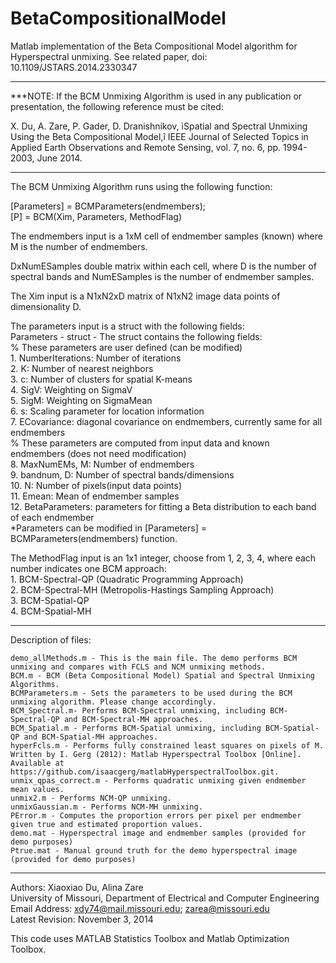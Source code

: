 # BetaCompositionalModel

Matlab implementation of the Beta Compositional Model algorithm for Hyperspectral unmixing. See related paper, doi: 10.1109/JSTARS.2014.2330347
***************************************************************

***NOTE: If the BCM Unmixing Algorithm is used in any publication or presentation, the following reference must be cited:

X. Du, A. Zare, P. Gader, D. Dranishnikov, ìSpatial and Spectral Unmixing Using the Beta Compositional Model,î  IEEE Journal of Selected Topics in Applied Earth Observations and Remote Sensing, vol. 7, no. 6, pp. 1994-2003, June 2014.

***************************************************************

The BCM Unmixing Algorithm runs using the following function:

[Parameters] = BCMParameters(endmembers);  
[P] = BCM(Xim, Parameters, MethodFlag)

The endmembers input is a 1xM cell of endmember samples (known) where M is the number of endmembers.  

DxNumESamples double matrix within each cell, where D is the number of spectral bands and NumESamples is the number of endmember samples.  

The Xim input is a N1xN2xD matrix of N1xN2 image data points of dimensionality D.  

The parameters input is a struct with the following fields:  
 Parameters - struct - The struct contains the following fields:  
               % These parameters are user defined (can be modified)  
                   1. NumberIterations: Number of iterations  
                   2. K: Number of nearest neighbors  
                   3. c: Number of clusters for spatial K-means  
                   4. SigV: Weighting on SigmaV  
                   5. SigM: Weighting on SigmaMean  
                   6. s: Scaling parameter for location information  
                   7. ECovariance: diagonal covariance on endmembers, currently same for all endmembers  
               % These parameters are computed from input data and known endmembers (does not need modification)  
                   8. MaxNumEMs, M: Number of endmembers  
                   9. bandnum, D: Number of spectral bands/dimensions  
                  10. N: Number of pixels(input data points)  
                  11. Emean: Mean of endmember samples  
                  12. BetaParameters: parameters for fitting a Beta distribution to each band of each endmember  
               *Parameters can be modified in [Parameters] = BCMParameters(endmembers) function.  

The MethodFlag input is an 1x1 integer, choose from 1, 2, 3, 4, where each number indicates one BCM approach:  
           1. BCM-Spectral-QP (Quadratic Programming Approach)  
           2. BCM-Spectral-MH (Metropolis-Hastings Sampling Approach)  
           3. BCM-Spatial-QP  
           4. BCM-Spatial-MH  


********************************************************************* 
Description of files:

    demo_allMethods.m - This is the main file. The demo performs BCM unmixing and compares with FCLS and NCM unmixing methods.
    BCM.m - BCM (Beta Compositional Model) Spatial and Spectral Unmixing Algorithms.
    BCMParameters.m - Sets the parameters to be used during the BCM unmixing algorithm. Please change accordingly.
    BCM_Spectral.m- Performs BCM-Spectral unmixing, including BCM-Spectral-QP and BCM-Spectral-MH approaches.
    BCM_Spatial.m - Performs BCM-Spatial unmixing, including BCM-Spatial-QP and BCM-Spatial-MH approaches.
    hyperFcls.m - Performs fully constrained least squares on pixels of M. Written by I. Gerg (2012): Matlab Hyperspectral Toolbox [Online]. Available at https://github.com/isaacgerg/matlabHyperspectralToolbox.git.
    unmix_qpas_correct.m - Performs quadratic unmixing given endmember mean values.
    unmix2.m - Performs NCM-QP unmixing.
    unmixGaussian.m - Performs NCM-MH unmixing.
    PError.m - Computes the proportion errors per pixel per endmember given true and estimated proportion values.
    demo.mat - Hyperspectral image and endmember samples (provided for demo purposes)
    Ptrue.mat - Manual ground truth for the demo hyperspectral image (provided for demo purposes)
***********************************************************************


 Authors: Xiaoxiao Du, Alina Zare  
 University of Missouri, Department of Electrical and Computer Engineering  
 Email Address: xdy74@mail.missouri.edu; zarea@missouri.edu  
 Latest Revision: November 3, 2014  

This code uses MATLAB Statistics Toolbox and Matlab Optimization Toolbox. 


